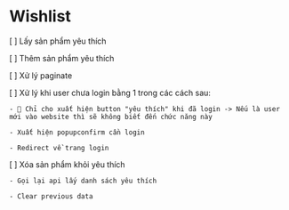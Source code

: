 # Wishlist

[ ] Lấy sản phẩm yêu thích

[ ] Thêm sản phẩm yêu thích

[ ] Xử lý paginate

[ ] Xử lý khi user chưa login bằng 1 trong các cách sau:

    - 🚫 Chỉ cho xuất hiện button "yêu thích" khi đã login -> Nếu là user mới vào website thì sẽ không biết đến chức năng này

    - Xuất hiện popupconfirm cần login

    - Redirect về trang login

[ ] Xóa sản phẩm khỏi yêu thích

    - Gọi lại api lấy danh sách yêu thích

    - Clear previous data